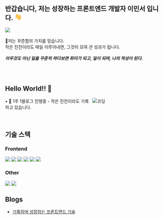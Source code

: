 ## 반갑습니다, 저는 성장하는 프론트엔드 개발자 이민서 입니다. <img src="https://raw.githubusercontent.com/ABSphreak/ABSphreak/master/gifs/Hi.gif" width="24"/>

<img width="200" src="https://img.shields.io/badge/Gmail-dlalstj3164@gmail.com-EA4335?style=flat-square&logo=Gmail&logoColor=white"/>

저는 꾸준함의 가치를 믿습니다.<br />작은 진전이라도 매일 이루어내면, 그것이 모여 큰 성과가 됩니다.<br /><br /><i><strong>아무것도 아닌 일을 꾸준히 하다보면 취미가 되고, 일이 되며, 나의 적성이 된다.</strong></i><br />

<br />
<br />


## Hello World!! 🤔


<img align="right" alt="코딩" width="220" src="https://github.com/user-attachments/assets/eb7ea291-99db-4225-b84b-2d597dd20370" />


• 📝 1주 1블로그 진행중 - 작은 진전이라도 기록하고 있습니다.  
<br />
<br />


## 기술 스택

### Frontend

<img src="https://img.shields.io/badge/HTML5-E34F26?style=for-the-badge&logo=html5&logoColor=white" height="30" /> <img src="https://img.shields.io/badge/CSS3-1572B6?style=for-the-badge&logo=css3&logoColor=white" height="30" /> <img src="https://img.shields.io/badge/JavaScript-F7DF1E?style=for-the-badge&logo=javascript&logoColor=white" height="30" /> <img src="https://img.shields.io/badge/React-61DAFB?style=for-the-badge&logo=react&logoColor=white" height="30" /> <img src="https://img.shields.io/badge/Sass-CC6699?style=for-the-badge&logo=sass&logoColor=white" height="30" /> <img src="https://img.shields.io/badge/Tailwind%20CSS-06B6D4?style=for-the-badge&logo=tailwindcss&logoColor=white" height="30" /> 

### Other

<img src="https://img.shields.io/badge/GitHub-181717?style=for-the-badge&logo=github&logoColor=white" height="30" /> <img src="https://img.shields.io/badge/Notion-000000?style=for-the-badge&logo=notion&logoColor=white" height="30" /> 



## Blogs

<!-- BLOG-POST-LIST:START -->
- [기록하며 성장하는 프론트엔드 기술](https://velog.io/@mimim/posts) 
<!-- BLOG-POST-LIST:END -->
